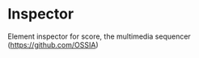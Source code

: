 Inspector
=========

Element inspector for score, the multimedia sequencer (https://github.com/OSSIA)
